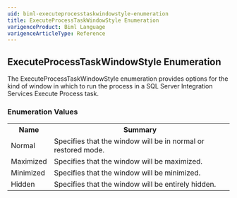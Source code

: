 ```yaml
---
uid: biml-executeprocesstaskwindowstyle-enumeration
title: ExecuteProcessTaskWindowStyle Enumeration
varigenceProduct: Biml Language
varigenceArticleType: Reference
---
```


## ExecuteProcessTaskWindowStyle Enumeration<div class="LanguageSummary"><div class ="SummaryItem">The ExecuteProcessTaskWindowStyle enumeration provides options for the kind of window in which to run the process in a SQL Server Integration Services Execute Process task.</div></div><div class="EnumValueGroup">### Enumeration Values<table id="EnumValue" class="MemberList"><tbody><tr><th class="MemberNameColumnHeader">Name</th><th class="MemberSummaryColumnHeader">Summary</th></tr><tr class="cd0"><td class="MemberName">Normal</td><td class="MemberSummary"><div class ="SummaryItem">Specifies that the window will be in normal or restored mode.</div> </td></tr><tr class="cd1"><td class="MemberName">Maximized</td><td class="MemberSummary"><div class ="SummaryItem">Specifies that the window will be maximized.</div> </td></tr><tr class="cd0"><td class="MemberName">Minimized</td><td class="MemberSummary"><div class ="SummaryItem">Specifies that the window will be minimized.</div> </td></tr><tr class="cd1"><td class="MemberName">Hidden</td><td class="MemberSummary"><div class ="SummaryItem">Specifies that the window will be entirely hidden.</div> </td></tr></tbody></table></div>